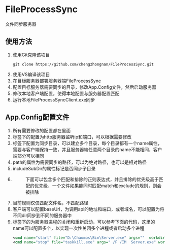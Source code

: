 # FileProcessSync
文件同步服务器
## 使用方法
1. 使用Git克隆该项目
   ```shell
   git clone https://github.com/chengzhongnan/FileProcessSync.git
   ```
2. 使用VS编译该项目
3. 在目标服务器部署服务器端FileProcessSync
4. 配置目标服务器需要同步的目录，修改App.Config文件，然后启动服务器
5. 修改本地客户端配置，使得本地配置与服务器配置匹配
6. 运行本地FileProcessSyncClient.exe同步
## App.Config配置文件
1. 所有需要修改的配置都在<Server>里面
2. <http>标签下的配置为http服务器监听ip和端口，可以根据需要修改
3. <Directory>标签下配置为同步目录，可以建立多个目录，每个目录都有一个name属性，需要与客户端保持一致，并且服务器端任意两个目录的name不能相同，客户端部分可以相同
4. path的属性为需要同步的路径，可以为绝对路径，也可以是相对路径
5. includeSubDir的属性标记是否同步子目录
6. <dir>下面可以包含多个匹配和排除的正则表达式，并且排除的优先级高于匹配的优先级，一个文件如果能同时匹配match和exclude的规则，则会被排除
7. 目前规则仅仅匹配文件名，不匹配路径
8. 客户端可以配置baseUrl，为调用api的地址和端口，或者域名，可以配置为将不同dir同步到不同的服务器中
9. <Commands>标签下的为服务器进程的关闭和重新启动，可以参考下面的代码，这里的name可以配置多个，以实现一次性关闭多个进程或者启动多个进程
    ```xml
    <cmd name="start" file="D:\Chaomos\Bin\Server.exe" args=""  workdir="D:\Chaomos\Bin\"></cmd>
    <cmd name="stop" file="taskkill.exe" args=" /F /IM  Server.exe" workdir="C:\Windows\System32\"></cmd>
    ```

